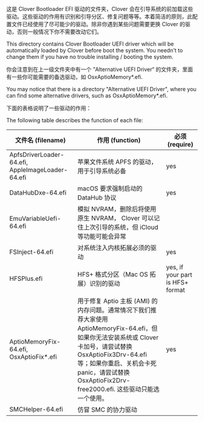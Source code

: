 这是 Clover Bootloader EFI 驱动的文件夹，Clover 会在引导系统的前加载这些驱动。这些驱动的作用有识别和引导分区、修复问题等等。本着简洁的原则，此配置文件已经使用了尽可能少的驱动。除非你遇到某些问题需要更换 Clover 的驱动，否则一般情况下你不需要改动它们。

This directory contains Clover Bootloader UEFI driver which will be automatically loaded by Clover before boot the system. You needn't to change them if you have no trouble installing / booting the system.

你会注意到在上一级文件夹中有一个 ”Alternative UEFI Driver“ 的文件夹，里面有一些你可能需要的备选驱动，如 OsxAptioMemory*.efi.

You may notice that there is a directory "Alternative UEFI Driver", where you can find some alternative drivers, such as OsxAptioMemory*.efi.

下面的表格说明了一些驱动的作用：

The following table describes the function of each file:

| 文件名 (filename) | 作用 (function) | 必须 (require) |
|------------------|----------------|----------------|
| ApfsDriverLoader-64.efi, AppleImageLoader-64.efi | 苹果文件系统 APFS 的驱动，用于引导系统必备 | yes |
| DataHubDxe-64.efi | macOS 要求强制启动的 DataHub 协议 | yes |
| EmuVariableUefi-64.efi | 模拟 NVRAM，删除后将使用原生 NVRAM， Clover 可以记住上次引导的系统，但 iCloud 等功能可能会异常 | |
| FSInject-64.efi | 对系统注入内核拓展必须的驱动 | yes |
| HFSPlus.efi | HFS+ 格式分区（Mac OS 拓展）识别的驱动 | yes, if your part is HFS+ format |
| AptioMemoryFix-64.efi, OsxAptioFix*.efi | 用于修复 Aptio 主板 (AMI) 的内存问题。通常情况下我们推荐大家使用 AptioMemoryFix-64.efi，但如果你无法安装系统或 Clover 卡加号，请尝试替换 OsxAptioFix3Drv-64.efi 等；如果你重启、关机会卡死 panic，请尝试替换 OsxAptioFix2Drv-free2000.efi. 这些驱动只能选一个使用。 | yes |
| SMCHelper-64.efi | 仿冒 SMC 的协力驱动 | |
